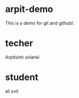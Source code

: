 # arpit-demo
This is a demo for git and github!.
 # techer
 Arpitsinh solanki

 # student 
 all svit 